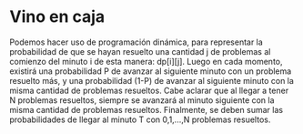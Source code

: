 # Vino en caja

Podemos hacer uso de programación dinámica, para representar la probabilidad de que se hayan resuelto una cantidad j de problemas al comienzo del minuto i de esta manera: dp[i][j]. Luego en cada momento, existirá una probabilidad P de avanzar al siguiente minuto con un problema resuelto más, y una probabilidad (1-P) de avanzar al siguiente minuto con la misma cantidad de problemas resueltos. Cabe aclarar que al llegar a tener N problemas resueltos, siempre se avanzará al minuto siguiente con la misma cantidad de problemas resueltos.
Finalmente, se deben sumar las probabilidades de llegar al minuto T con 0,1,...,N problemas resueltos.
